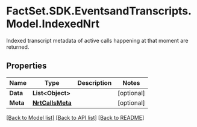 # FactSet.SDK.EventsandTranscripts.Model.IndexedNrt
Indexed transcript metadata of active calls happening at that moment are returned.

## Properties

Name | Type | Description | Notes
------------ | ------------- | ------------- | -------------
**Data** | **List&lt;Object&gt;** |  | [optional] 
**Meta** | [**NrtCallsMeta**](NrtCallsMeta.md) |  | [optional] 

[[Back to Model list]](../README.md#documentation-for-models) [[Back to API list]](../README.md#documentation-for-api-endpoints) [[Back to README]](../README.md)

